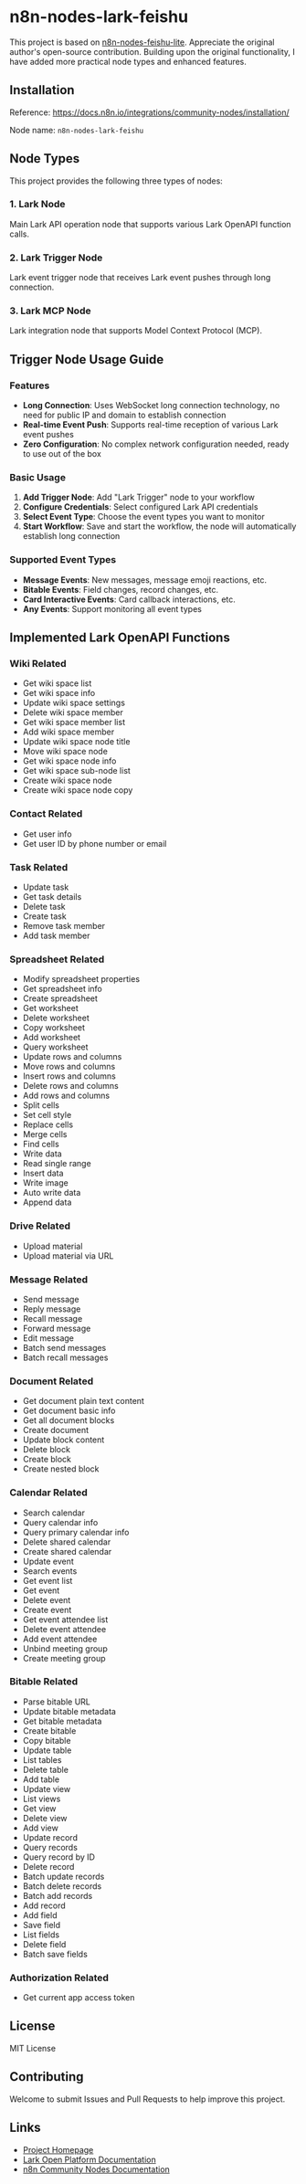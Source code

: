 # n8n-nodes-lark-feishu

This project is based on [n8n-nodes-feishu-lite](https://github.com/other-blowsnow/n8n-nodes-feishu-lite). Appreciate the original author's open-source contribution. Building upon the original functionality, I have added more practical node types and enhanced features.

## Installation

Reference: https://docs.n8n.io/integrations/community-nodes/installation/

Node name: `n8n-nodes-lark-feishu`

## Node Types

This project provides the following three types of nodes:

### 1. Lark Node

Main Lark API operation node that supports various Lark OpenAPI function calls.

### 2. Lark Trigger Node

Lark event trigger node that receives Lark event pushes through long connection.

### 3. Lark MCP Node

Lark integration node that supports Model Context Protocol (MCP).

## Trigger Node Usage Guide

### Features

- **Long Connection**: Uses WebSocket long connection technology, no need for public IP and domain to establish connection
- **Real-time Event Push**: Supports real-time reception of various Lark event pushes
- **Zero Configuration**: No complex network configuration needed, ready to use out of the box

### Basic Usage

1. **Add Trigger Node**: Add "Lark Trigger" node to your workflow
2. **Configure Credentials**: Select configured Lark API credentials
3. **Select Event Type**: Choose the event types you want to monitor
4. **Start Workflow**: Save and start the workflow, the node will automatically establish long connection

### Supported Event Types

- **Message Events**: New messages, message emoji reactions, etc.
- **Bitable Events**: Field changes, record changes, etc.
- **Card Interactive Events**: Card callback interactions, etc.
- **Any Events**: Support monitoring all event types

## Implemented Lark OpenAPI Functions

### Wiki Related

- Get wiki space list
- Get wiki space info
- Update wiki space settings
- Delete wiki space member
- Get wiki space member list
- Add wiki space member
- Update wiki space node title
- Move wiki space node
- Get wiki space node info
- Get wiki space sub-node list
- Create wiki space node
- Create wiki space node copy

### Contact Related

- Get user info
- Get user ID by phone number or email

### Task Related

- Update task
- Get task details
- Delete task
- Create task
- Remove task member
- Add task member

### Spreadsheet Related

- Modify spreadsheet properties
- Get spreadsheet info
- Create spreadsheet
- Get worksheet
- Delete worksheet
- Copy worksheet
- Add worksheet
- Query worksheet
- Update rows and columns
- Move rows and columns
- Insert rows and columns
- Delete rows and columns
- Add rows and columns
- Split cells
- Set cell style
- Replace cells
- Merge cells
- Find cells
- Write data
- Read single range
- Insert data
- Write image
- Auto write data
- Append data

### Drive Related

- Upload material
- Upload material via URL

### Message Related

- Send message
- Reply message
- Recall message
- Forward message
- Edit message
- Batch send messages
- Batch recall messages

### Document Related

- Get document plain text content
- Get document basic info
- Get all document blocks
- Create document
- Update block content
- Delete block
- Create block
- Create nested block

### Calendar Related

- Search calendar
- Query calendar info
- Query primary calendar info
- Delete shared calendar
- Create shared calendar
- Update event
- Search events
- Get event list
- Get event
- Delete event
- Create event
- Get event attendee list
- Delete event attendee
- Add event attendee
- Unbind meeting group
- Create meeting group

### Bitable Related

- Parse bitable URL
- Update bitable metadata
- Get bitable metadata
- Create bitable
- Copy bitable
- Update table
- List tables
- Delete table
- Add table
- Update view
- List views
- Get view
- Delete view
- Add view
- Update record
- Query records
- Query record by ID
- Delete record
- Batch update records
- Batch delete records
- Batch add records
- Add record
- Add field
- Save field
- List fields
- Delete field
- Batch save fields

### Authorization Related

- Get current app access token

## License

MIT License

## Contributing

Welcome to submit Issues and Pull Requests to help improve this project.

## Links

- [Project Homepage](https://github.com/zhgqthomas/n8n-nodes-lark-feishu)
- [Lark Open Platform Documentation](https://open.feishu.cn/document/)
- [n8n Community Nodes Documentation](https://docs.n8n.io/integrations/community-nodes/)
